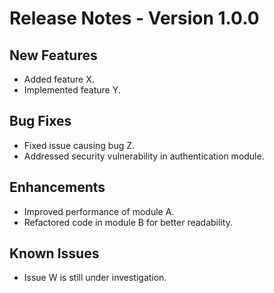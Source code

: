 # Release Notes - Version 1.0.0

## New Features

- Added feature X.
- Implemented feature Y.

## Bug Fixes

- Fixed issue causing bug Z.
- Addressed security vulnerability in authentication module.

## Enhancements

- Improved performance of module A.
- Refactored code in module B for better readability.

## Known Issues

- Issue W is still under investigation.
